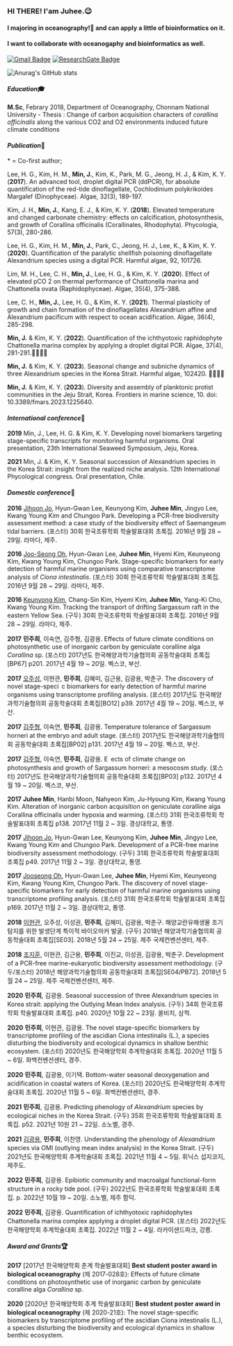 ### HI THERE! I'am Juhee.😉    
#### I majoring in oceanography!🌊 and can apply a little of bioinformatics on it.    
#### I want to collaborate with oceanogaphy and bioinformatics as well.     
    
    
[![Gmail Badge](https://img.shields.io/badge/Gmail-d14836?style=flat-square&logo=Gmail&logoColor=white&link=mailto:minzooey@gmail.com)](mailto:minzooey@gmail.com)
[![ResearchGate Badge](https://img.shields.io/badge/ResearchGate-00CCBB?style=flat-square&logo=ResearchGate&logoColor=white&link=https://www.researchgate.net/profile/Juhee-Min)](https://www.researchgate.net/profile/Juhee-Min)

![Anurag's GitHub stats](https://github-readme-stats.vercel.app/api?username=anuraghazra&show_icons=true&theme=vue)    

#### _Education_🎓

**M.Sc**, Febrary 2018, Department of Oceanography, Chonnam National University
    - Thesis : Change of carbon acquisition characters of _corallina officinalis_ along the various CO2 and O2 environments induced future climate conditions
    
#### _Publication_📄
\* = Co-first author;

Lee, H. G., Kim, H. M., **Min, J.**, Kim, K., Park, M. G., Jeong, H. J., & Kim, K. Y. (**2017**). An advanced tool, droplet digital PCR (ddPCR), for absolute quantification of the red-tide dinoflagellate, Cochlodinium polykrikoides Margalef (Dinophyceae). Algae, 32(3), 189-197.

Kim, J. H., **Min, J.**, Kang, E. J., & Kim, K. Y. (**2018**). Elevated temperature and changed carbonate chemistry: effects on calcification, photosynthesis, and growth of Corallina officinalis (Corallinales, Rhodophyta). Phycologia, 57(3), 280-286.

Lee, H. G., Kim, H. M., **Min, J.**, Park, C., Jeong, H. J., Lee, K., & Kim, K. Y. (**2020**). Quantification of the paralytic shellfish poisoning dinoflagellate Alexandrium species using a digital PCR. Harmful algae, 92, 101726.

Lim, M. H., Lee, C. H., **Min, J.**, Lee, H. G., & Kim, K. Y. (**2020**). Effect of elevated pCO 2 on thermal performance of Chattonella marina and Chattonella ovata (Raphidophyceae). Algae, 35(4), 375-388.

Lee, C. H., **Min, J.**, Lee, H. G., & Kim, K. Y. (**2021**). Thermal plasticity of growth and chain formation of the dinoflagellates Alexandrium affine and Alexandrium pacificum with respect to ocean acidification. Algae, 36(4), 285-298.

**Min, J.** & Kim, K. Y. (**2022**). Quantification of the ichthyotoxic raphidophyte Chattonella marina complex by applying a droplet digital PCR. Algae, 37(4), 281-291.👏🏻👏🏻

**Min, J.** & Kim, K. Y. (**2023**). Seasonal change and subniche dynamics of three Alexandrium species in the Korea Strait. Harmful algae, 102420. 👏🏻👏🏻

**Min, J.** & Kim, K. Y. (**2023**). Diversity and assembly of planktonic protist communities in the Jeju Strait, Korea. Frontiers in marine science, 10. doi: 10.3389/fmars.2023.1225640.
    
#### _International conference_📣

**2019**    Min, J., Lee, H. G. & Kim, K. Y. Developing novel biomarkers targeting stage-specific transcripts for monitoring harmful organisms. Oral presentation, 23th International Seaweed Symposium, Jeju, Korea.

**2021**    Min, J. & Kim, K. Y. Seasonal succession of Alexandrium species in the Korea Strait: insight from the realized niche analysis. 12th International Phycological congress. Oral presentation, Chile.
    
#### _Domestic conference_📢
**2016**    <U>Jihoon Jo</U>, Hyun-Gwan Lee, Keunyong Kim, **Juhee Min**, Jingyo Lee, Kwang Young Kim and Chungoo Park. Developing a PCR-free biodiversity assessment method: a case study of the biodiversity effect of Saemangeum tidal barriers. (포스터) 30회 한국조류학회 학술발표대회 초록집. 2016년 9월 28 ~ 29일. 라마다, 제주.

**2016**    <U>Joo-Seong Oh</U>, Hyun-Gwan Lee, **Juhee Min**, Hyemi Kim, Keunyeong Kim, Kwang Young Kim, Chungoo Park. Stage-specific biomarkers for early detection of harmful marine organisms using comparative transcriptome analysis of _Ciona intestinalis_. (포스터) 30회 한국조류학회 학술발표대회 초록집. 2016년 9월 28 ~ 29일. 라마다, 제주. 

**2016**    <U>Keunyong Kim</U>, Chang-Sin Kim, Hyemi Kim, **Juhee Min**, Yang-Ki Cho, Kwang Young Kim. Tracking the transport of drifting Sargassum raft in the eastern Yellow Sea. (구두) 30회 한국조류학회 학술발표대회 초록집. 2016년 9월 28 ~ 29일. 라마다, 제주. 

**2017**    **민주희**, 이숙연, 김주형, 김광용. Effects of future climate conditions on photosynthetic use of inorganic carbon by geniculate coralline alga _Corallina_ sp. (포스터) 2017년도 한국해양과학기술협의회 공동학술대회 초록집[BP67] p201. 2017년 4월 19 ~ 20일. 벡스코, 부산.

**2017**    <U>오주성</U>, 이현관, **민주희**, 김혜미, 김근용, 김광용, 박춘구. The discovery of novel stage-speci c biomarkers for early detection of harmful marine organisms using transcriptome profiling analysis. (포스터) 2017년도 한국해양과학기술협의회 공동학술대회 초록집[BO12] p39. 2017년 4월 19 ~ 20일. 벡스코, 부산.

**2017**    <U>김주형</U>, 이숙연, **민주희**, 김광용. Temperature tolerance of Sargassum horneri at the embryo and adult stage. (포스터) 2017년도 한국해양과학기술협의회 공동학술대회 초록집[BP02] p131. 2017년 4월 19 ~ 20일. 벡스코, 부산.

**2017**   <U>김주형</U>, 이숙연, **민주희**, 김광용. E ects of climate change on photosynthesis and growth of Sargassum horneri: a mesocosm study. (포스터) 2017년도 한국해양과학기술협의회 공동학술대회 초록집[BP03] p132. 2017년 4월 19 ~ 20일. 벡스코, 부산.

**2017**   **Juhee Min**, Hanbi Moon, Nahyeon Kim, Ju-Hyoung Kim, Kwang Young Kim. Alteration of inorganic carbon acquisition on geniculate coralline alga Corallina officinalis under hypoxia and warming. (포스터) 31회 한국조류학회 학술발표대회 초록집 p138. 2017년 11월 2 ~ 3일. 경상대학교, 통영.

**2017**    <U>Jihoon Jo</U>, Hyun-Gwan Lee, Keunyong Kim, **Juhee Min**, Jingyo Lee, Kwang Young Kim and Chungoo Park. Development of a PCR-free marine biodiversity assessment methodology. (구두) 31회 한국조류학회 학술발표대회 초록집 p49. 2017년 11월 2 ~ 3일. 경상대학교, 통영.

**2017**    <U>Jooseong Oh</U>, Hyun-Gwan Lee, **Juhee Min**, Hyemi Kim, Keunyeong Kim, Kwang Young Kim, Chungoo Park. The discovery of novel stage-specific biomarkers for early detection of harmful marine organisms using transcriptome profiling analysis. (포스터) 31회 한국조류학회 학술발표대회 초록집 p169. 2017년 11월 2 ~ 3일. 경상대학교, 통영.

**2018**    <U>이현관</U>, 오주성, 이성권, **민주희**, 김혜미, 김광용, 박춘구. 해양교란유해생물 조기탐지를 위한 발생단계 특이적 바이오마커 발굴. (구두) 2018년 해양과학기술협의회 공동학술대회 초록집[SE03]. 2018년 5월 24 ~ 25일. 제주 국제컨벤션센터, 제주.

**2018**    <U>조지훈</U>, 이현관, 김근용, **민주희**, 이진교, 이성권, 김광용, 박춘구. Development of a PCR-free marine-eukaryotic biodiversity assessment methodology. (구두/포스터) 2018년 해양과학기술협의회 공동학술대회 초록집[SE04/PB72]. 2018년 5월 24 ~ 25일. 제주 국제컨벤션센터, 제주. 

**2020**    **민주희**, 김광용. Seasonal succession of three Alexandrium species in Korea strait: applying the Outlying Mean Index analysis. (구두) 34회 한국조류학회 학술발표대회 초록집. p40. 2020년 10월 22 ~ 23일. 쏠비치, 삼척.

**2020**    **민주희**, 이현관, 김광용. The novel stage-specific biomarkers by transcriptome profiling of the ascidian Ciona intestinalis (L.), a species disturbing the biodiversity and ecological dynamics in shallow benthic ecosystem. (포스터) 2020년도 한국해양학회 추계학술대회 초록집. 2020년 11월 5 ~ 6일. 화백컨벤션센터, 경주.

**2020**    **민주희**, 김광용, 이기택. Bottom-water seasonal deoxygenation and acidification in coastal waters of Korea. (포스터) 2020년도 한국해양학회 추계학술대회 초록집. 2020년 11월 5 ~ 6일. 화백컨벤션센터, 경주.

**2021**    **민주희**, 김광용. Predicting phenology of _Alexandrium_ species by ecological niches in the Korea Strait. (구두) 35회 한국조류학회 학술발표대회 초록집. p52. 2021년 10원 21 ~ 22일. 소노벨, 경주.

**2021**    <U>김광용</U>, **민주희**, 이찬영. Understanding the phenology of _Alexandrium_ species via OMI (outlying mean index analysis) in the Korea Strait. (구두) 2021년도 한국해양학회 추계학술대회 초록집. 2021년 11월 4 ~ 5일. 휘닉스 섭지코지, 제주도.

**2022**    **민주희**, 김광용. Epibiotic community and macroalgal functional-form structure in a rocky tide pool. (구두) 2022년도 한국조류학회 학술발표대회 초록집. p. 2022년 10월 19 ~ 20일. 소노벨, 제주 함덕.

**2022**    **민주희**, 김광용. Quantification of ichthyotoxic raphidophytes Chattonella marina complex applying a droplet digital PCR. (포스터) 2022년도 한국해양학회 추계학술대회 초록집. 2022년 11월 2 ~ 4일. 라카이샌드파크, 강릉.
    
#### _Award and Grants_🏆
**2017**    [2017년 한국해양학회 춘계 학술발표대회] **Best student poster award in biological oceanography** (제 2017-028호): Effects of future climate conditions on photosynthetic use of inorganic carbon by geniculate coralline alga _Corallina_ sp.  

**2020**    [2020년 한국해양학회 추계 학술발표대회] **Best student poster award in biological oceanography** (제 2020-21호): The novel stage-specific biomarkers by transcriptome profiling of the ascidian Ciona intestinalis (L.), a species disturbing the biodiversity and ecological dynamics in shallow benthic ecosystem.

